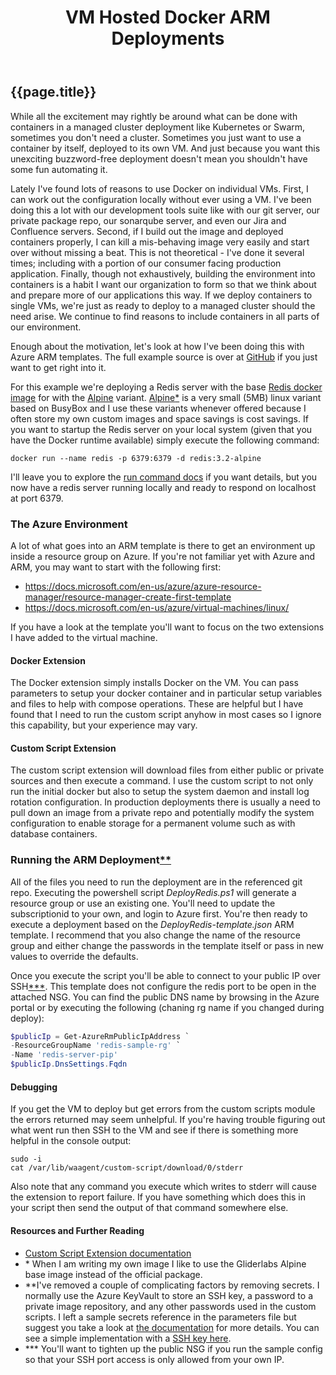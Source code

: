 ﻿---
title: VM Hosted Docker ARM Deployments
description: automated deployment of Docker containers to an Azure environment via resource manager templates (ARM)
copyright: copyright &copy; 2017 Jeff Gabriel
published: 04/15/2017
---
## {{page.title}}

While all the excitement may rightly be around what can be done with containers in a managed cluster deployment like Kubernetes or Swarm, sometimes you don't need a cluster. Sometimes you just want to use a container by itself, deployed to its own VM. And just because you want this unexciting buzzword-free deployment doesn't mean you shouldn't have some fun automating it.

Lately I've found lots of reasons to use Docker on individual VMs. First, I can work out the configuration locally without ever using a VM. I've been doing this a lot with our development tools suite like with our git server, our private package repo, our sonarqube server, and even our Jira and Confluence servers. Second, if I build out the image and deployed containers properly, I can kill a mis-behaving image very easily and start over without missing a beat. This is not theoretical - I've done it several times; including with a portion of our consumer facing production application.  Finally, though not exhaustively, building the environment into containers is a habit I want our organization to form so that we think about and prepare more of our applications this way. If we deploy containers to single VMs, we're just as ready to deploy to a managed cluster should the need arise. We continue to find reasons to include containers in all parts of our environment.

Enough about the motivation, let's look at how I've been doing this with Azure ARM templates. The full example source is over at <a href="https://github.com/jeffgabriel/ARMBasedDockerDeploy">GitHub</a> if you just want to get right into it.

For this example we're deploying a Redis server with the base <a href="https://hub.docker.com/_/redis/" target="_blank">Redis docker image</a> for with the <a href="https://hub.docker.com/_/alpine/" target="_blank">Alpine</a> variant. <a href="https://alpinelinux.org/" target="_blank">Alpine</a>[*](#gliderlabs) is a very small (5MB) linux variant based on BusyBox and I use these variants whenever offered because I often store my own custom images and space savings is cost savings.  If you want to startup the Redis server on your local system (given that you have the Docker runtime available) simply execute the following command:

```shell
docker run --name redis -p 6379:6379 -d redis:3.2-alpine
```
I'll leave you to explore the <a href="https://docs.docker.com/engine/reference/run/">run command docs</a> if you want details, but you now have a redis server running locally and ready to respond on localhost at port 6379.

### The Azure Environment
A lot of what goes into an ARM template is there to get an environment up inside a resource group on Azure. If you're not familiar yet with Azure and ARM, you may want to start with the following first:
- https://docs.microsoft.com/en-us/azure/azure-resource-manager/resource-manager-create-first-template
- https://docs.microsoft.com/en-us/azure/virtual-machines/linux/

If you have a look at the template you'll want to focus on the two extensions I have added to the virtual machine.

#### Docker Extension
The Docker extension simply installs Docker on the VM. You can pass parameters to setup your docker container and in particular setup variables and files to help with compose operations. These are helpful but I have found that I need to run the custom script anyhow in most cases so I ignore this capability, but your experience may vary.
#### Custom Script Extension
The custom script extension will download files from either public or private sources and then execute a command. I use the custom script to not only run the initial docker but also to setup the system daemon and install log rotation configuration. In production deployments there is usually a need to pull down an image from a private repo and potentially modify the system configuration to enable storage for a permanent volume such as with database containers.
### Running the ARM Deployment[**](#secrets)
All of the files you need to run the deployment are in the referenced git repo. Executing the powershell script *DeployRedis.ps1* will generate a resource group or use an existing one. You'll need to update the subscriptionid to your own, and login to Azure first. You're then ready to execute a deployment based on the *DeployRedis-template.json* ARM template. I recommend that you also change the name of the resource group and either change the passwords in the template itself or pass in new values to override the defaults.

Once you execute the script you'll be able to connect to your public IP over SSH[***](#sshaccess). This template does not configure the redis port to be open in the attached NSG. You can find the public DNS name by browsing in the Azure portal or by executing the following (chaning rg name if you changed during deploy):
```powershell
$publicIp = Get-AzureRmPublicIpAddress `
-ResourceGroupName 'redis-sample-rg' `
-Name 'redis-server-pip'
$publicIp.DnsSettings.Fqdn
```
#### Debugging
If you get the VM to deploy but get errors from the custom scripts module the errors returned may seem unhelpful.  If you're having trouble figuring out what went run then SSH to the VM and see if there is something more helpful in the console output:
```shell
sudo -i
cat /var/lib/waagent/custom-script/download/0/stderr
```
Also note that any command you execute which writes to stderr will cause the extension to report failure. If you have something which does this in your script then send the output of that command somewhere else.
#### Resources and Further Reading
- <a href="https://docs.microsoft.com/en-us/azure/virtual-machines/linux/extensions-customscript" target="_blank">Custom Script Extension documentation</a>
- <a name="gliderlabs">*</a> When I am writing my own image I like to use the Gliderlabs Alpine base image instead of the official package.
- <a name="secrets">**</a>I've removed a couple of complicating factors by removing secrets. I normally use the Azure KeyVault to store an SSH key, a password to a private image repository, and any other passwords used in the custom scripts. I left a sample secrets reference in the parameters file but suggest you take a look at <a href="https://docs.microsoft.com/en-us/azure/azure-resource-manager/resource-manager-keyvault-parameter" target="_blank">the documentation</a> for more details. You can see a simple implementation with a <a href="https://github.com/Azure/azure-quickstart-templates/blob/master/marketplace-samples/simple-Linux-VM/Simple-Linux-VM-sshPublicKey.json" target="_blank">SSH key here</a>.
- <a name="sshaccess">***</a> You'll want to tighten up the public NSG if you run the sample config so that your SSH port access is only allowed from your own IP.